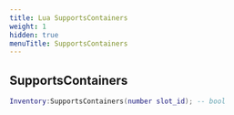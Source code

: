```yaml
---
title: Lua SupportsContainers
weight: 1
hidden: true
menuTitle: SupportsContainers
---
```

## SupportsContainers
```lua
Inventory:SupportsContainers(number slot_id); -- bool
```